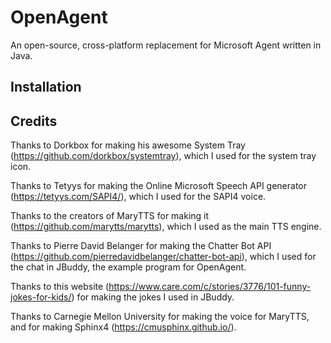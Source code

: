 # OpenAgent
An open-source, cross-platform replacement for Microsoft Agent written in Java.

## Installation

## Credits
Thanks to Dorkbox for making his awesome System Tray (https://github.com/dorkbox/systemtray), which I used for the system tray icon.

Thanks to Tetyys for making the Online Microsoft Speech API generator (https://tetyys.com/SAPI4/), which I used for the SAPI4 voice.

Thanks to the creators of MaryTTS for making it (https://github.com/marytts/marytts), which I used as the main TTS engine.

Thanks to Pierre David Belanger for making the Chatter Bot API (https://github.com/pierredavidbelanger/chatter-bot-api), which I used for the chat in JBuddy, the example program for OpenAgent.

Thanks to this website (https://www.care.com/c/stories/3776/101-funny-jokes-for-kids/) for making the jokes I used in JBuddy.

Thanks to Carnegie Mellon University for making the voice for MaryTTS, and for making Sphinx4 (https://cmusphinx.github.io/).
